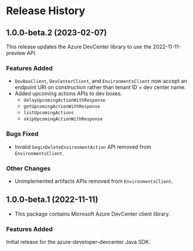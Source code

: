 # Release History

## 1.0.0-beta.2 (2023-02-07)

This release updates the Azure DevCenter library to use the 2022-11-11-preview API.

### Features Added

- `DevBoxClient`, `DevCenterClient`, and `EnvironmentsClient` now accept an endpoint URI on construction rather than tenant ID + dev center name.
- Added upcoming actions APIs to dev boxes.
    - `delayUpcomingActionWithResponse`
    - `getUpcomingActionWithResponse`
    - `listUpcomingActions`
    - `skipUpcomingActionWithResponse`

### Bugs Fixed
- Invalid `beginDeleteEnvironmentAction` API removed from `EnvironmentsClient`.

### Other Changes

- Unimplemented artifacts APIs removed from `EnvironmentsClient`.

## 1.0.0-beta.1 (2022-11-11)

- This package contains Microsoft Azure DevCenter client library.

### Features Added
Initial release for the azure-developer-devcenter Java SDK.

